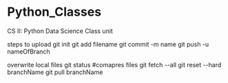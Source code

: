 # Python_Classes
CS II: Python Data Science Class unit

steps to upload
git init
git add filename
git commit -m name
git push -u nameOfBranch

overwrite local files
git status #comapres files
git fetch --all
git reset --hard branchName
git pull branchName
